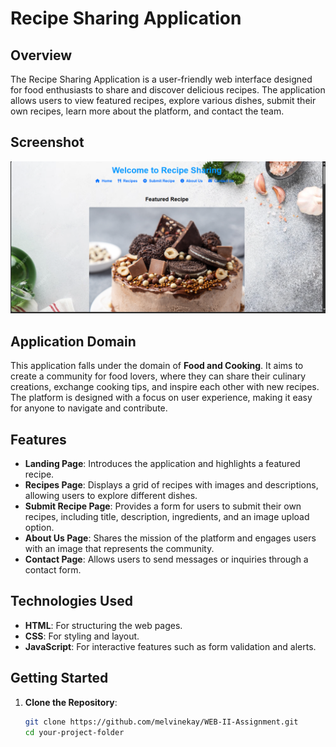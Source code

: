 # Recipe Sharing Application

## Overview
The Recipe Sharing Application is a user-friendly web interface designed for food enthusiasts to share and discover delicious recipes. The application allows users to view featured recipes, explore various dishes, submit their own recipes, learn more about the platform, and contact the team. 

## Screenshot
![Screenshot of the Recipe Sharing Application](./Output_Screenshot.png)

## Application Domain
This application falls under the domain of **Food and Cooking**. It aims to create a community for food lovers, where they can share their culinary creations, exchange cooking tips, and inspire each other with new recipes. The platform is designed with a focus on user experience, making it easy for anyone to navigate and contribute.

## Features
- **Landing Page**: Introduces the application and highlights a featured recipe.
- **Recipes Page**: Displays a grid of recipes with images and descriptions, allowing users to explore different dishes.
- **Submit Recipe Page**: Provides a form for users to submit their own recipes, including title, description, ingredients, and an image upload option.
- **About Us Page**: Shares the mission of the platform and engages users with an image that represents the community.
- **Contact Page**: Allows users to send messages or inquiries through a contact form.

## Technologies Used
- **HTML**: For structuring the web pages.
- **CSS**: For styling and layout.
- **JavaScript**: For interactive features such as form validation and alerts.

## Getting Started
1. **Clone the Repository**:
   ```bash
   git clone https://github.com/melvinekay/WEB-II-Assignment.git
   cd your-project-folder
